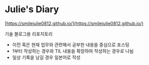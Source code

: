 # Julie's Diary
[https://smilejulie0812.github.io/](https://smilejulie0812.github.io/)

기술 블로그용 리포지토리
* 이전 혹은 현재 업무와 관련해서 공부한 내용을 중심으로 포스팅
* 1부터 작성하는 경우와 TIL 내용을 확장하여 작성하는 경우로 나뉨
* 일상 기록을 남길 경우 일본어로 작성
